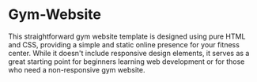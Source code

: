 # Gym-Website
This straightforward gym website template is designed using pure HTML and CSS, providing a simple and static online presence for your fitness center. While it doesn't include responsive design elements, it serves as a great starting point for beginners learning web development or for those who need a non-responsive gym website.
